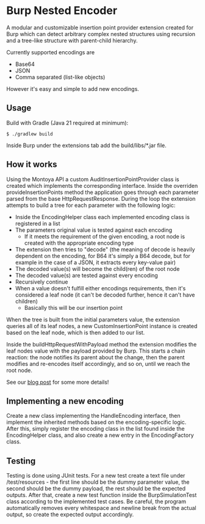 # Burp Nested Encoder 

A modular and customizable insertion point provider extension created for Burp which can detect arbitrary complex nested structures using recursion and a tree-like structure with parent-child hierarchy.

Currently supported encodings are
- Base64
- JSON
- Comma separated (list-like objects)

However it's easy and simple to add new encodings.

## Usage

Build with Gradle (Java 21 required at minimum):

```
$ ./gradlew build
```

Inside Burp under the extensions tab add the build/libs/*.jar file.

## How it works

Using the Montoya API a custom AuditInsertionPointProvider class is created which implements the corresponding interface. Inside the overriden provideInsertionPoints method the application goes through each parameter parsed from the base HttpRequestResponse. During the loop the extension attempts to build a tree for each parameter with the following logic:
- Inside the EncodingHelper class each implemented encoding class is registered in a list
- The parameters original value is tested against each encoding
    - If it meets the requirement of the given encoding, a root node is created with the appropriate encoding type
- The extension then tries to "decode" (the meaning of decode is heavily dependent on the encoding, for B64 it's simply a B64 decode, but for example in the case of a JSON, it extracts every key-value pair)
- The decoded value(s) will become the child(ren) of the root node
- The decoded value(s) are tested against every encoding
- Recursively continue
- When a value doesn't fulfill either encodings requirements, then it's considered a leaf node (it can't be decoded further, hence it can't have children)
    - Basically this will be our insertion point

When the tree is built from the initial parameters value, the extension queries all of its leaf nodes, a new CustomInsertionPoint instance is created based on the leaf node, which is then added to our list. 

Inside the buildHttpRequestWithPayload method the extension modifies the leaf nodes value with the payload provided by Burp. This starts a chain reaction: the node notifies its parent about the change, then the parent modifies and re-encodes itself accordingly, and so on, until we reach the root node.

See our [blog post](https://blog.silentsignal.eu/2024/12/06/custom-decoder-for-burp/) for some more details!

## Implementing a new encoding

Create a new class implementing the HandleEncoding interface, then implement the inherited methods based on the encoding-specific logic. After this, simply register the encoding class in the list found inside the EncodingHelper class, and also create a new entry in the EncodingFactory class.

## Testing

Testing is done using JUnit tests. For a new test create a text file under /test/resources - the first line should be the dummy parameter value, the second should be the dummy payload, the rest should be the expected outputs. After that, create a new test function inside the BurpSimulationTest class according to the implemented test cases. Be careful, the program automatically removes every whitespace and newline break from the actual output, so create the expected output accordingly.
